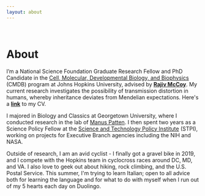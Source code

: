 ```yaml
---
layout: about
---
```


<br />

 

# About

I’m a National Science Foundation Graduate Research Fellow and PhD Candidate in the [Cell, Molecular, Developmental Biology, and Biophysics](https://cmdb.jhu.edu/) (CMDB) program at Johns Hopkins University, advised by **[Rajiv McCoy](https://mccoy-lab.org/)**. My current research investigates the possibility of transmission distortion in humans, whereby inheritance deviates from Mendelian expectations. Here's a **[link](https://github.com/scarioscia/scarioscia.github.io/blob/master/CV/Carioscia_CV_052120.pdf)** to my CV. 

I majored in Biology and Classics at Georgetown University, where I conducted research in the lab of [Manus Patten](https://www.pattenlab.com/). I then spent two years as a Science Policy Fellow at the [Science and Technology Policy Institute](https://www.ida.org/en/ida-ffrdcs/science-and-technology-policy-institute) (STPI), working on projects for Executive Branch agencies including the NIH and NASA.

Outside of research, I am an avid cyclist - I finally got a gravel bike in 2019, and I compete with the Hopkins team in cyclocross races around DC, MD, and VA. I also love to geek out about hiking, rock climbing, and the U.S. Postal Service. This summer, I'm trying to learn Italian; open to all advice both for learning the language and for what to do with myself when I run out of my 5 hearts each day on Duolingo. 


